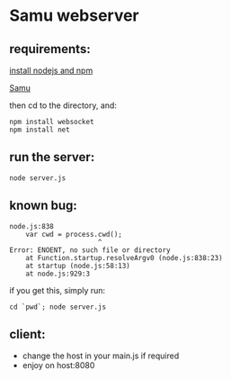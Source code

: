 Samu webserver
==============

requirements:
-------------

[install nodejs and npm](https://github.com/nodejs/node)


[Samu](https://github.com/nbatfai/nahshon)


then cd to the directory, and:

```
npm install websocket
npm install net
```

run the server:
----

```
node server.js
```
known bug:
----
```
node.js:838
    var cwd = process.cwd();
                      ^
Error: ENOENT, no such file or directory
    at Function.startup.resolveArgv0 (node.js:838:23)
    at startup (node.js:58:13)
    at node.js:929:3
```
if you get this, simply run:
```
cd `pwd`; node server.js
```


client:
-------
- change the host in your main.js if required
- enjoy on host:8080
